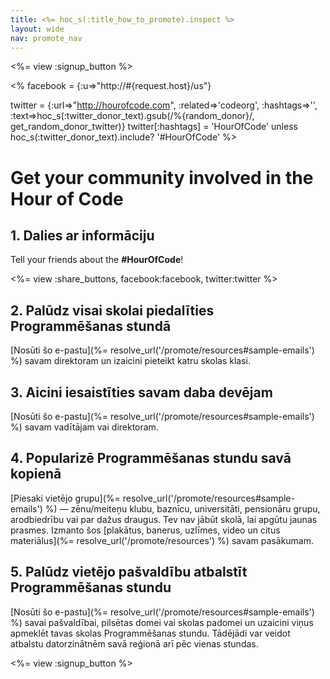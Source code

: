 ```yaml
---
title: <%= hoc_s(:title_how_to_promote).inspect %>
layout: wide
nav: promote_nav
---
```

<%= view :signup_button %>

<% facebook = {:u=>"http://#{request.host}/us"}

twitter = {:url=>"http://hourofcode.com", :related=>'codeorg', :hashtags=>'', :text=>hoc_s(:twitter_donor_text).gsub(/%{random_donor}/, get_random_donor_twitter)} twitter[:hashtags] = 'HourOfCode' unless hoc_s(:twitter_donor_text).include? '#HourOfCode' %>

# Get your community involved in the Hour of Code

## 1. Dalies ar informāciju

Tell your friends about the **#HourOfCode**!

<%= view :share_buttons, facebook:facebook, twitter:twitter %>

## 2. Palūdz visai skolai piedalīties Programmēšanas stundā

[Nosūti šo e-pastu](%= resolve_url('/promote/resources#sample-emails') %) savam direktoram un izaicini pieteikt katru skolas klasi.

## 3. Aicini iesaistīties savam daba devējam

[Nosūti šo e-pastu](%= resolve_url('/promote/resources#sample-emails') %) savam vadītājam vai direktoram.

## 4. Popularizē Programmēšanas stundu savā kopienā

[Piesaki vietējo grupu](%= resolve_url('/promote/resources#sample-emails') %) — zēnu/meiteņu klubu, baznīcu, universitāti, pensionāru grupu, arodbiedrību vai par dažus draugus. Tev nav jābūt skolā, lai apgūtu jaunas prasmes. Izmanto šos [plakātus, banerus, uzlīmes, video un citus materiālus](%= resolve_url('/promote/resources') %) savam pasākumam.

## 5. Palūdz vietējo pašvaldību atbalstīt Programmēšanas stundu

[Nosūti šo e-pastu](%= resolve_url('/promote/resources#sample-emails') %) savai pašvaldībai, pilsētas domei vai skolas padomei un uzaicini viņus apmeklēt tavas skolas Programmēšanas stundu. Tādējādi var veidot atbalstu datorzinātnēm savā reģionā arī pēc vienas stundas.

<%= view :signup_button %>